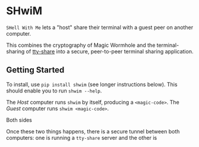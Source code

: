 SHwiM
=====

``SHell With Me`` lets a "host" share their terminal with a guest peer on another computer.

This combines the cryptography of Magic Wormhole and the terminal-sharing of [tty-share](https://tty-share.com/) into a secure, peer-to-peer terminal sharing application.


Getting Started
---------------

To install, use ``pip install shwim`` (see longer instructions below).
This should enable you to run ``shwim --help``.

The *Host* computer runs ``shwim`` by itself, producing a ``<magic-code>``.
The *Guest* computer runs ``shwim <magic-code>``.


Both sides 

Once these two things happens, there is a secure tunnel between both computers: one is running a ``tty-share`` server and the other is
